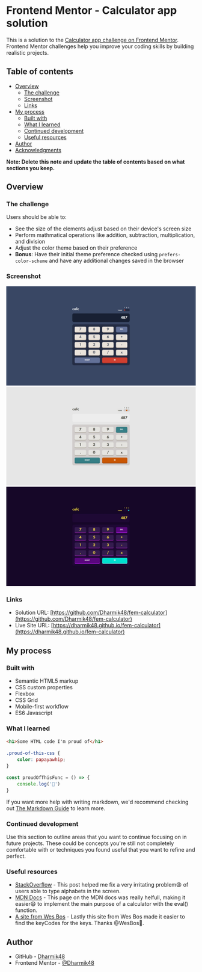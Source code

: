 # Frontend Mentor - Calculator app solution

This is a solution to the [Calculator app challenge on Frontend Mentor](https://www.frontendmentor.io/challenges/calculator-app-9lteq5N29). Frontend Mentor challenges help you improve your coding skills by building realistic projects.

## Table of contents

- [Overview](#overview)
  - [The challenge](#the-challenge)
  - [Screenshot](#screenshot)
  - [Links](#links)
- [My process](#my-process)
  - [Built with](#built-with)
  - [What I learned](#what-i-learned)
  - [Continued development](#continued-development)
  - [Useful resources](#useful-resources)
- [Author](#author)
- [Acknowledgments](#acknowledgments)

**Note: Delete this note and update the table of contents based on what sections you keep.**

## Overview

### The challenge

Users should be able to:

- See the size of the elements adjust based on their device's screen size
- Perform mathmatical operations like addition, subtraction, multiplication, and division
- Adjust the color theme based on their preference
- **Bonus**: Have their initial theme preference checked using `prefers-color-scheme` and have any additional changes saved in the browser

### Screenshot

![Theme 1](./screenshots/theme1.jpeg)
![Theme 2](./screenshots/theme2.jpeg)
![Theme 3](./screenshots/theme3.jpeg)

### Links

- Solution URL: [https://github.com/Dharmik48/fem-calculator](https://github.com/Dharmik48/fem-calculator)
- Live Site URL: [https://dharmik48.github.io/fem-calculator](https://dharmik48.github.io/fem-calculator)

## My process

### Built with

- Semantic HTML5 markup
- CSS custom properties
- Flexbox
- CSS Grid
- Mobile-first workflow
- ES6 Javascript

### What I learned

```html
<h1>Some HTML code I'm proud of</h1>
```

```css
.proud-of-this-css {
	color: papayawhip;
}
```

```js
const proudOfThisFunc = () => {
	console.log('🎉')
}
```

If you want more help with writing markdown, we'd recommend checking out [The Markdown Guide](https://www.markdownguide.org/) to learn more.

### Continued development

Use this section to outline areas that you want to continue focusing on in future projects. These could be concepts you're still not completely comfortable with or techniques you found useful that you want to refine and perfect.

### Useful resources

- [StackOverflow](https://stackoverflow.com/questions/18224064/dont-allow-typing-alphabetic-characters-in-a-input-type-number) - This post helped me fix a very irritating problem😩 of users able to type alphabets in the screen.
- [MDN Docs](https://developer.mozilla.org/en-US/docs/Web/JavaScript/Reference/Global_Objects/eval) - This page on the MDN docs was really helfull, making it easier😄 to implement the main purpose of a calculator with the eval() function.
- [A site from Wes Bos](https://keycode.info/) - Lastly this site from Wes Bos made it easier to find the keyCodes for the keys. Thanks @WesBos🤗.

## Author

- GitHub - [Dharmik48](https://github.com/Dharmik48)
- Frontend Mentor - [@Dharmik48](https://www.frontendmentor.io/profile/Dharmik48)
